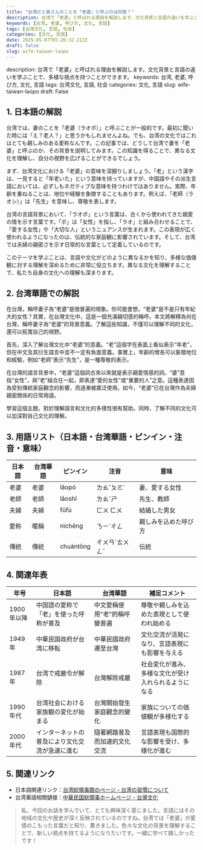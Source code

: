 ```yaml
---
title: "台湾だと奥さんのことを「老婆」と呼ぶのは何故？"
description: 台湾で「老婆」と呼ばれる理由を解説します。文化背景と言語の違いを学ぶことで、多様な視点を持つことができます。
keywords: [台湾, 老婆, 呼び方, 文化, 言語]
tags: [台湾文化, 言語, 社会]
categories: [文化, 言語]
date: 2025-05-07T05:26:32.212Z
draft: false
slug: wife-taiwan-laopo
---
```


description: 台湾で「老婆」と呼ばれる理由を解説します。文化背景と言語の違いを学ぶことで、多様な視点を持つことができます。
keywords: 台湾, 老婆, 呼び方, 文化, 言語
tags: 台湾文化, 言語, 社会
categories: 文化, 言語
slug: wife-taiwan-laopo
draft: False

## 1. 日本語の解説

台湾では、妻のことを「老婆（ラオポ）」と呼ぶことが一般的です。最初に聞いた時には「え？老人？」と思うかもしれませんよね。でも、台湾の文化ではこれはとても親しみのある愛称なんです。この記事では、どうして台湾で妻を「老婆」と呼ぶのか、その背景を説明してみます。この知識を得ることで、異なる文化を理解し、自分の視野を広げることができるでしょう。

まず、台湾文化における「老婆」の意味を深掘りしましょう。「老」という漢字は、一見すると「年老いた」という意味を持っていますが、中国語やその派生言語においては、必ずしもネガティブな意味を持つわけではありません。実際、年齢を重ねることは、地位や経験を象徴することもあります。例えば、「老師（ラオシ）」は「先生」を意味し、尊敬を表します。

台湾の言語背景において、「ラオポ」という言葉は、古くから使われてきた親愛の情を示す言葉です。「ポ」は「女性」を指し、「ラオ」と組み合わせることで、「愛する女性」や「大切な人」というニュアンスが生まれます。この表現が広く使われるようになったのは、伝統的な家庭観に影響されています。そして、台湾では夫婦の親密さを示す日常的な言葉として定着しているのです。

このテーマを学ぶことは、言語や文化がどのように異なるかを知り、多様な価値観に対する理解を深めるために非常に役立ちます。異なる文化を理解することで、私たち自身の文化への理解も深まります。

## 2. 台湾華語での解説

在台灣，稱呼妻子為“老婆”是很普遍的現象。你可能會想，“老婆”是不是只有年紀大的女性？其實，在台灣文化中，這是一個充滿親切感的稱呼。本文將解釋為何在台灣，稱呼妻子為“老婆”的背景意義。了解這些知識，不僅可以理解不同的文化，還可以拓寬自己的視野。

首先，深入了解台灣文化中“老婆”的意義。“老”這個字在表面上看似表示“年老”，但在中文及其衍生語言中並不一定有負面意義。事實上，年齡的增長可以象徵地位和經驗，例如“老師”表示“先生”，是一種尊敬的表示。

在台灣的語言背景中，“老婆”這個詞古來以來就是表示親愛情感的詞。“婆”意指“女性”，與“老”組合在一起，即表達“愛的女性”或“重要的人”之意。這種表達因為受到傳統家庭觀念的影響，而逐漸被廣泛使用。如今，“老婆”已在台灣作為夫婦親密關係的日常用語。

學習這個主題，對於理解語言和文化的多樣性很有幫助。同時，了解不同的文化可以加深對自己文化的理解。

## 3. 用語リスト（日本語・台湾華語・ピンイン・注音・意味）

| 日本語   | 台湾華語   | ピンイン    | 注音       | 意味                           |
|----------|-------------|------------|------------|------------------------------|
| 老婆     | 老婆       | lǎopó     | ㄌㄠˇㄆㄛˊ | 妻、愛する女性                |
| 老師     | 老師       | lǎoshī    | ㄌㄠˇㄕ   | 先生、教師                     |
| 夫婦     | 夫婦       | fūfù      | ㄈㄨ ㄈㄨ  | 結婚した男女                  |
| 愛称     | 暱稱       | nìchēng   | ㄋㄧˋㄔㄥ   | 親しみを込めた呼び方          |
| 傳統     | 傳統       | chuántǒng | ㄔㄨㄢˊㄊㄨㄥˇ | 伝統                           |

## 4. 関連年表

| 年号       | 日本語                                                    | 台湾華語                                               | 補足コメント                                      |
|------------|----------------------------------------------------------|--------------------------------------------------------|--------------------------------------------------|
| 1900年以降 | 中国語の愛称で「老」を使った呼称が普及                  | 中文愛稱使用"老"的稱呼變普遍                           | 尊敬や親しみを込めた表現として使われ始める        |
| 1949年     | 中華民国政府が台湾に移転                                | 中華民國政府遷至台灣                                    | 文化交流が活発になり、言語表現にも影響を与える     |
| 1987年     | 台湾で戒厳令が解除                                       | 台灣解除戒嚴                                            | 社会変化が進み、多様な文化が受け入れられるようになる |
| 1990年代   | 台湾社会における家族観の変化が始まる                    | 台灣開始發生家庭觀念的變化                              | 家族についての価値観が多様化する                     |
| 2000年代   | インターネットの普及により文化交流が急速に進む           | 隨著網路普及而加速的文化交流                             | 言語表現も国際的な影響を受け、多様化が進む          |

## 5. 関連リンク

- 日本語関連リンク：[台湾総領事館のページ - 台湾の習慣について](https://www.roc-taiwan.org/jp_ja/post/102.html)
- 台湾華語相關鏈接：[中華民国総領事ホームページ - 台灣文化](https://www.taiwanembassy.org/jp_ja/cat/36.html)

> 私、今回のお話を学んでいて、とても興味深く感じました。言語にはその地域の文化や歴史が深く反映されているのですね。台湾では「老婆」が愛情のこもった言葉だと知り、驚きました。色々な文化の背景を理解することで、新しい視点を持てるようになりたいです。一緒に学べて嬉しかったです！